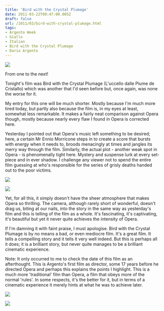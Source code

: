 ```yaml
---
title: 'Bird with the Crystal Plumage'
date: 2011-03-22T00:47:00.005Z
draft: false
url: /2011/03/bird-with-crystal-plumage.html
tags: 
- Argento Week
- Giallo
- Italian
- Bird with the Crystal Plumage
- Dario Argento
---
```


![](/blogspot/AVvXsEhe5qvlXvf1jEvrt-bhVtpRrpC6d2TYNDOgloTzehiaPBTF58Ql7zo-AEd1JYRSCv4iwzeDfIjcLk_xURtiZMhF388IOu_l-Ksa5nRie8JBMwSlM9zju9Pqkn5mOcdFnKGeVq4yyKteJUo/s800/208-1.jpg)  

  
From one to the next!  
  
Tonight's film was Bird with the Crystal Plumage (L'uccello dalle Piume de Cristallo) which was another that I'd seen before but, once again, was none the worse for it.  
  
My entry for this one will be much shorter. Mostly because I'm much more tired today, but partly also because the film is, in my eyes at least, somewhat less remarkable. It makes a fairly neat comparison against Opera though, mostly because nearly every flaw I found in Opera is corrected here.  
  
Yesterday I pointed out that Opera's music left something to be desired; here, a certain Mr Ennio Morricone steps in to create a score that bursts with energy when it needs to, broods menacingly at times and jangles its merry way through the film. Similarly, the actual plot - another weak spot in Opera - is phenomenally tight here. Mystery and suspense lurk at every set-piece and in ever shadow. I challenge any viewer not to spend the entire film guessing at who's responsible for the series of grisly deaths handed out to the poor victims.  
  

![](/blogspot/AVvXsEh6ODlYnnzGijP3fiusWjtV8h1or5xcDROTSa5mLiP6RmjT68Emu1kn8NgDaLFrSQguT07dbUFb7vFk3ws32Jm2jvoOs0PL_14W1DVTc7eN9tFATwzrkKsQhy2mJZ1ED9__OINRauhbXow/s400/vlcsnap-6.jpg)  

  

![](/blogspot/AVvXsEgtwlxJdYvN6xH_Etx367ltaub_R7WtNNoHicDsN6ipO2ylAD5NlMNiSXBL8U4b-E5LwbZnSLhX7cQt9ddy8uskng0hJQCtA55v4_L3lVLCOZW3leI_qzNC9R1VodCaFmUfE3rKsPVqH-8/s400/vlcsnap-00013.jpg)  

  
Yet, for all this, it simply doesn't have the sheer atmosphere that makes Opera so thrilling. The camera, although rarely short of wonderful, doesn't drag us, biting at our nails, into the story in the same way as yesterday's film and this is telling of the film as a whole. It's fascinating, it's captivating, it's beautiful but yet it never quite achieves the intensity of Opera.  
  
If I'm damning it with faint praise, I must apologise. Bird with the Crystal Plumage is by no means a bad, or even mediocre film. It's a great film. It tells a compelling story and it tells it very well indeed. But this is perhaps all it does; it is a brilliant story, but never quite manages to be a brilliant cinematic experience.  
  
Note: It only occurred to me to check the date of this film as an afterthought. This is Argento's first film as director, some 17 years before he directed Opera and perhaps this explains the points I highlight. This is a much more 'traditional' film than Opera, a film that obeys more of the normal 'rules'. In some respects, it's the better for it, but in terms of a cinematic experience it merely hints at what he was to achieve later.  
  

![](/blogspot/AVvXsEgPkhPmai0uaCnHlZJyIaEQY6nxthitV4h-GnZUFN3Fl2ou99AbO2s4F0zqM0z_ZHJgBHICIXWAk8OLrgnbckEi_IRe7TfPJTAikJs5c9ic1IGIFv2u9-hlfArXYZuLCXWKjj1DT8JrVAM/s400/vlcsnap-00014.jpg)  

  

![](/blogspot/AVvXsEikvkwBoWXvwKtRbk64vriZwzXMj97P2UiKOOSKeUrvTDwDaH8Ma0WlP9HpW-jinnej2q0P8qDXjrDDKS-q87Td8FVlW6moKbutuPMlag3fr0zubybxmeAzAV3-zysIkNZ00kHTVb26s1Q/s400/vlcsnap-12.jpg)